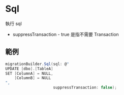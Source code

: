 # Sql

執行 sql

- suppressTransaction - true 是指不需要 Transaction

## 範例

```csharp
migrationBuilder.Sql(sql: @"
UPDATE [dbo].[TableA]
SET [ColumnA] = NULL,
    [ColumnB] = NULL
",
                     suppressTransaction: false);
```
